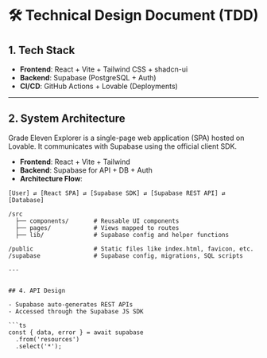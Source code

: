 # 🛠 Technical Design Document (TDD)

## 1. Tech Stack

- **Frontend**: React + Vite + Tailwind CSS + shadcn-ui  
- **Backend**: Supabase (PostgreSQL + Auth)  
- **CI/CD**: GitHub Actions + Lovable (Deployments)  

---

## 2. System Architecture

Grade Eleven Explorer is a single-page web application (SPA) hosted on Lovable. It communicates with Supabase using the official client SDK.

- **Frontend**: React + Vite + Tailwind
- **Backend**: Supabase for API + DB + Auth
- **Architecture Flow**:

```text
[User] ⇄ [React SPA] ⇄ [Supabase SDK] ⇄ [Supabase REST API] ⇄ [Database]

/src
  ├── components/       # Reusable UI components
  ├── pages/            # Views mapped to routes
  ├── lib/              # Supabase config and helper functions

/public                 # Static files like index.html, favicon, etc.
/supabase               # Supabase config, migrations, SQL scripts

---


## 4. API Design

- Supabase auto-generates REST APIs
- Accessed through the Supabase JS SDK

```ts
const { data, error } = await supabase
  .from('resources')
  .select('*');


